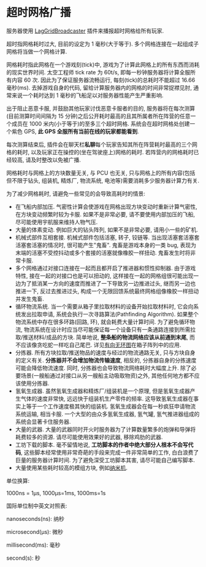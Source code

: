 # 超时网格广播

服务器使用 [LagGridBroadcaster](https://torchapi.com/plugins/view/?guid=dd316db4-5d89-4db2-aa47-dac2a1a0ea64) 插件来播报超时网格给所有玩家.

超时指网格耗时过大, 目前的设定为 1 毫秒(大于等于). 多个网格连接在一起组成子网格将当做一个网格计算.

网格耗时指此网格在一个游戏刻(tick)中, 游戏为了计算此网格上的所有东西而消耗的现实世界时间. 太空工程师 tick rate 为 60t/s, 即每一秒钟服务器将计算全服所有内容 60 次. 因此为了保证服务器流畅运行, 每刻(tick)的总耗时不能超过 16.66 毫秒(ms). 去掉游戏自身的代码, 留给计算服务器内的网格的时间非常捉襟见肘, 通常来说一个耗时达到 1 毫秒的飞船足以对服务器性能产生严重影响.

出于阻止恶意卡服, 并鼓励其他玩家讨伐恶意卡服者的目的, 服务器将在每次测算(目前测算时间间隔为 15 分钟)之后公开耗时最高的且其所属者所在阵营的任意一个成员在 1000 米内(小于等于)的至多三个超时网格. 系统会在超时网格处创建一个紫色 GPS, **此 GPS 全服所有当前在线的玩家都能看到**.

每次测算结束后, 插件会在聊天栏**私聊**每个玩家告知其所在阵营耗时最高的三个网格的耗时, 以及玩家正在操控的(坐在驾驶座上)网格的耗时. 若阵营内的网格耗时已经较高, 请及时整改以免被广播.

网格耗时与网格上的方块数量无关, 与 PCU 也无关, 只与网格上的所有内容(包括但不限于钻头, 组装机, 精炼厂, 物流系统, 电池等)需要消耗多少服务器计算力有关.

为了减少网格耗时, 请避免一些常见的会导致高耗时的情景:

* 在飞船内部加压. 气密性计算会使游戏在网格出现方块变动时重新计算气密性, 在方块变动频繁时较为卡服. 如果不是非常必要, 请不要使用内部加压的飞船, 尽可能使用宇航服来维持人物气压.
* 大量的体素变动. 例如巨大的钻头阵列, 如果不是非常必要, 请用小一些的矿机.
* 机械式部件互相套接. 机械式部件包括活塞, 转子, 铰链等. 当出现活塞套活塞套活塞套活塞的情况时, 很可能产生"鬼畜". 鬼畜是游戏本身的一类 bug, 表现为末端的活塞不受控抖动或多个套接的活塞就像橡胶一样扭动. 鬼畜发生时将非常卡服.
* 多个网格通过对接口连接在一起而且都开启了推进器和惯性抑制器. 由于游戏特性, 接在一起的对接口也是可以扭动的, 这样接在一起的网格组很可能出现一边为了抵消某一方向的速度而推进了一下导致另一边推进过头, 继而另一边也推进一下, 反过去推进过头, 构成一个无限回馈系统最终网格组像橡胶一样扭动并发生鬼畜.
* 循环物流系统. 当一个需要从箱子里拉取材料的设备开始拉取材料时, 它会向系统发出拉取申请, 系统会执行一次寻路算法(Pathfinding Algorithm). 如果整个物流系统中存在很多环路(回路, 环), 就会耗费大量计算时间. 为了避免循环物流, 物流系统在设计时应当尽可能保证每一个设备只有一条通路连接到所需拉取/推送材料/成品的方块. 简单地说, **整条船的物流网络应该从前通到末尾**, 而不应该像贪吃蛇一样吃自己尾巴. 详见[有向无环图](https://zh.wikipedia.org/wiki/%E6%9C%89%E5%90%91%E6%97%A0%E7%8E%AF%E5%9B%BE)在箱子阵列中的应用.
* 分拣器. 所有方块拉取/推送物品的速度与经过的物流通路无关, 只与方块自身的定义有关. **分拣器并不会增加物流传输速度**, 相反的, 分拣器自身的分拣速度可能会降低物流速度. 同时, 分拣器也会导致物流网络耗时大幅度上升. 除了必要场景(一艘船通过对接口从另一艘船主动吸取物资)之外, 其他任何地方都不应该使用分拣器.
* 氢氧生成器. 虽然氢氧生成器和精炼厂/组装机是一个原理, 但是氢氧生成器产生气体的速度非常快, 远远快于组装机生产零件的频率. 这导致氢氧生成器在事实上等于一个工作速度极其快的组装机. 氢氧生成器会在每一秒疯狂申请物流系统运输, 相当卡服. 一个大型的由众多氢氧生成器, 氢气罐, 氢气推进器组成的系统会显著卡住服务器.
* 大量的武器. 大量的武器同时开火时服务器为了计算数量繁多的炮弹和导弹将耗费较多的资源. 请尽可能使用效果好的武器, 移除鸡肋的武器.
* 工坊下载的脚本. 毫不留情地说, **工坊脚本的作者中绝大部分人根本不会写代码**, 这些脚本经常使用非常奇葩的手段来完成一件非常简单的工作, 白白浪费了巨量的服务器计算时间. 为了避免深受工坊脚本其害, 请尽可能自己编写脚本.
* 大量使用某些耗时较高的模组方块, 例如[纳米机](../fu-wu-qi-mo-zu-dang-qian-zhou-mu/na-mi-ji-qi-ren-jian-zao-yu-wei-xiu-xi-tong.md).

单位换算:

1000ns = 1µs, 1000µs=1ms, 1000ms=1s

国际单位制中英文对照表:

nanoseconds(ns): 纳秒

microsecond(µs): 微秒

millisecond(ms): 毫秒

second(s): 秒
